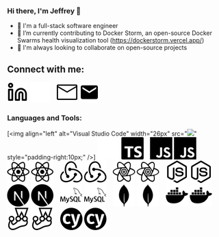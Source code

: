 ### Hi there, I'm Jeffrey 👋

- 👀 I'm a full-stack software engineer
- 🌱 I’m currently contributing to Docker Storm, an open-source Docker Swarms health visualization tool (https://dockerstorm.vercel.app/)
- 🤝 I'm always looking to collaborate on open-source projects


## Connect with me:
[![linkedin](./img/linkedin-light.svg)](https://www.linkedin.com/in/jeffreycplee/#gh-light-mode-only)
[![linkedin](./img/linkedin-dark.svg)](https://www.linkedin.com/in/jeffreycplee/#gh-dark-mode-only)
&nbsp;&nbsp;
[![email](./img/email-dark.svg)](mailto:jeffreyclee@gmail.com#gh-dark-mode-only)
[![email](./img/email-light.svg)](mailto:jeffreyclee@gmail.com#gh-light-mode-only)

### Languages and Tools:
[<img align="left" alt="Visual Studio Code" width="26px" src="<img src="https://cdn.jsdelivr.net/gh/devicons/devicon/icons/typescript/typescript-original.svg" />" style="padding-right:10px;" />]
![typescript](./img/typescript-dark.svg#gh-light-mode-only)
![typescript](./img/typescript-light.svg#gh-dark-mode-only)
&nbsp;&nbsp;
![javascript](./img/javascript-dark.svg#gh-dark-mode-only)
![javascript](./img/javascript-light.svg#gh-light-mode-only)
&nbsp;&nbsp;
![react](./img/react-dark.svg#gh-dark-mode-only)
![react](./img/react-light.svg#gh-light-mode-only)
&nbsp;&nbsp;
![redux](./img/redux-dark.svg#gh-dark-mode-only)
![redux](./img/redux-light.svg#gh-light-mode-only)
&nbsp;&nbsp;
![react query](./img/reactQuery-dark.svg#gh-dark-mode-only)
![react query](./img/reactQuery-light.svg#gh-light-mode-only)
&nbsp;&nbsp;
![node.js](./img/node-dark.svg#gh-dark-mode-only)
![node.js](./img/node-light.svg#gh-light-mode-only)
&nbsp;&nbsp;
![next.js](./img/next-dark.svg#gh-dark-mode-only)
![next.js](./img/next-light.svg#gh-light-mode-only)
&nbsp;&nbsp;
![MySQL](./img/mysql-dark.svg#gh-dark-mode-only)
![MySQL](./img/mysql-light.svg#gh-light-mode-only)
&nbsp;&nbsp;
![mongoDB](./img/mongodb-dark.svg#gh-dark-mode-only)
![mongoDB](./img/mongodb-light.svg#gh-light-mode-only)
&nbsp;&nbsp;
![Docker](./img/docker-dark.svg#gh-dark-mode-only)
![Docker](./img/docker-light.svg#gh-light-mode-only)
&nbsp;&nbsp;
![jest](./img/jest-dark.svg#gh-dark-mode-only)
![jest](./img/jest-light.svg#gh-light-mode-only)
&nbsp;&nbsp;
![cypress](./img/cypress-dark.svg#gh-dark-mode-only)
![cypress](./img/cypress-light.svg#gh-light-mode-only)
